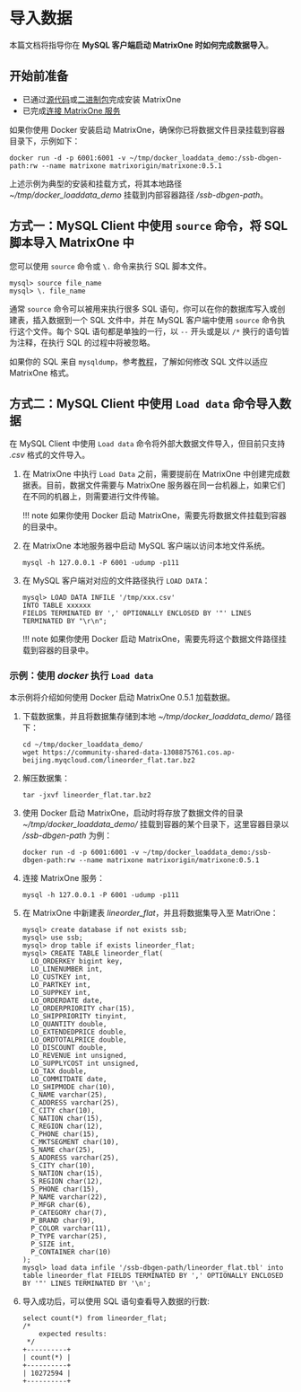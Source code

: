 # 导入数据

本篇文档将指导你在 **MySQL 客户端启动 MatrixOne 时如何完成数据导入**。

## 开始前准备

- 已通过[源代码](https://docs.matrixorigin.io/cn/0.5.0/MatrixOne/Get-Started/install-standalone-matrixone/#1)或[二进制包](https://docs.matrixorigin.io/cn/0.5.0/MatrixOne/Get-Started/install-standalone-matrixone/#2)完成安装 MatrixOne
- 已完成[连接 MatrixOne 服务](../../Get-Started/connect-to-matrixone-server.md)

如果你使用 Docker 安装启动 MatrixOne，确保你已将数据文件目录挂载到容器目录下，示例如下：

```
docker run -d -p 6001:6001 -v ~/tmp/docker_loaddata_demo:/ssb-dbgen-path:rw --name matrixone matrixorigin/matrixone:0.5.1
```

上述示例为典型的安装和挂载方式，将其本地路径 *~/tmp/docker_loaddata_demo* 挂载到内部容器路径 */ssb-dbgen-path*。

## 方式一：MySQL Client 中使用 `source` 命令，将 SQL 脚本导入 MatrixOne 中

您可以使用 `source` 命令或 `\.` 命令来执行 SQL 脚本文件。

```
mysql> source file_name
mysql> \. file_name
```

通常 `source` 命令可以被用来执行很多 SQL 语句，你可以在你的数据库写入或创建表，插入数据到一个 SQL 文件中，并在 MySQL 客户端中使用 `source` 命令执行这个文件。每个 SQL 语句都是单独的一行，以 `--` 开头或是以 `/*` 换行的语句皆为注释，在执行 SQL 的过程中将被忽略。

如果你的 SQL 来自 `mysqldump`，参考[教程](../../Migrate/migrate-from-mysql-to-matrixone.md)，了解如何修改 SQL 文件以适应 MatrixOne 格式。

## 方式二：MySQL Client 中使用 `Load data` 命令导入数据

在 MySQL Client 中使用 `Load data` 命令将外部大数据文件导入，但目前只支持 *.csv* 格式的文件导入。

1. 在 MatrixOne 中执行 `Load Data` 之前，需要提前在 MatrixOne 中创建完成数据表。目前，数据文件需要与 MatrixOne 服务器在同一台机器上，如果它们在不同的机器上，则需要进行文件传输。

    !!! note
        如果你使用 Docker 启动 MatrixOne，需要先将数据文件挂载到容器的目录中。

2. 在 MatrixOne 本地服务器中启动 MySQL 客户端以访问本地文件系统。

    ```
    mysql -h 127.0.0.1 -P 6001 -udump -p111
    ```

3. 在 MySQL 客户端对对应的文件路径执行 `LOAD DATA`：

    ```
    mysql> LOAD DATA INFILE '/tmp/xxx.csv'
    INTO TABLE xxxxxx
    FIELDS TERMINATED BY ',' OPTIONALLY ENCLOSED BY '"' LINES TERMINATED BY "\r\n";
    ```

    !!! note
        如果你使用 Docker 启动 MatrixOne，需要先将这个数据文件路径挂载到容器的目录中。

### 示例：使用 *docker* 执行 `Load data`

本示例将介绍如何使用 Docker 启动 MatrixOne 0.5.1 加载数据。

1. 下载数据集，并且将数据集存储到本地 *~/tmp/docker_loaddata_demo/* 路径下：

    ```
    cd ~/tmp/docker_loaddata_demo/
    wget https://community-shared-data-1308875761.cos.ap-beijing.myqcloud.com/lineorder_flat.tar.bz2
    ```

2. 解压数据集：

    ```
    tar -jxvf lineorder_flat.tar.bz2
    ```

3. 使用 Docker 启动 MatrixOne，启动时将存放了数据文件的目录 *~/tmp/docker_loaddata_demo/* 挂载到容器的某个目录下，这里容器目录以 */ssb-dbgen-path* 为例：

    ```
    docker run -d -p 6001:6001 -v ~/tmp/docker_loaddata_demo:/ssb-dbgen-path:rw --name matrixone matrixorigin/matrixone:0.5.1
    ```

4. 连接 MatrixOne 服务：

    ```
    mysql -h 127.0.0.1 -P 6001 -udump -p111
    ```

5. 在 MatrixOne 中新建表 *lineorder_flat*，并且将数据集导入至 MatriOne：

    ```
    mysql> create database if not exists ssb;
    mysql> use ssb;
    mysql> drop table if exists lineorder_flat;
    mysql> CREATE TABLE lineorder_flat(
      LO_ORDERKEY bigint key,
      LO_LINENUMBER int,
      LO_CUSTKEY int,
      LO_PARTKEY int,
      LO_SUPPKEY int,
      LO_ORDERDATE date,
      LO_ORDERPRIORITY char(15),
      LO_SHIPPRIORITY tinyint,
      LO_QUANTITY double,
      LO_EXTENDEDPRICE double,
      LO_ORDTOTALPRICE double,
      LO_DISCOUNT double,
      LO_REVENUE int unsigned,
      LO_SUPPLYCOST int unsigned,
      LO_TAX double,
      LO_COMMITDATE date,
      LO_SHIPMODE char(10),
      C_NAME varchar(25),
      C_ADDRESS varchar(25),
      C_CITY char(10),
      C_NATION char(15),
      C_REGION char(12),
      C_PHONE char(15),
      C_MKTSEGMENT char(10),
      S_NAME char(25),
      S_ADDRESS varchar(25),
      S_CITY char(10),
      S_NATION char(15),
      S_REGION char(12),
      S_PHONE char(15),
      P_NAME varchar(22),
      P_MFGR char(6),
      P_CATEGORY char(7),
      P_BRAND char(9),
      P_COLOR varchar(11),
      P_TYPE varchar(25),
      P_SIZE int,
      P_CONTAINER char(10)
    );
    mysql> load data infile '/ssb-dbgen-path/lineorder_flat.tbl' into table lineorder_flat FIELDS TERMINATED BY ',' OPTIONALLY ENCLOSED BY '"' LINES TERMINATED BY '\n';
    ```

6. 导入成功后，可以使用 SQL 语句查看导入数据的行数:

    ```
    select count(*) from lineorder_flat;
    /*
        expected results:
     */
    +----------+
    | count(*) |
    +----------+
    | 10272594 |
    +----------+
    ```
